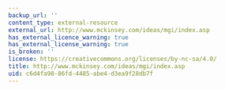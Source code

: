 ```yaml
---
backup_url: ''
content_type: external-resource
external_url: http://www.mckinsey.com/ideas/mgi/index.asp
has_external_licence_warning: true
has_external_license_warning: true
is_broken: ''
license: https://creativecommons.org/licenses/by-nc-sa/4.0/
title: http://www.mckinsey.com/ideas/mgi/index.asp
uid: c6d4fa98-86fd-4485-abe4-d3ea9f28db7f
---
```

